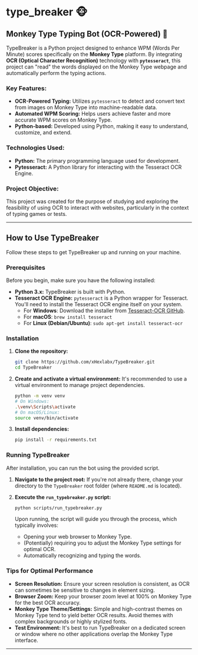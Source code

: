 # type_breaker 🐵

## Monkey Type Typing Bot (OCR-Powered) 🤖

TypeBreaker is a Python project designed to enhance WPM (Words Per Minute) scores specifically on the **Monkey Type** platform. By integrating **OCR (Optical Character Recognition)** technology with **`pytesseract`**, this project can "read" the words displayed on the Monkey Type webpage and automatically perform the typing actions.

### Key Features:

  * **OCR-Powered Typing:** Utilizes `pytesseract` to detect and convert text from images on Monkey Type into machine-readable data.
  * **Automated WPM Scoring:** Helps users achieve faster and more accurate WPM scores on Monkey Type.
  * **Python-based:** Developed using Python, making it easy to understand, customize, and extend.

### Technologies Used:

  * **Python:** The primary programming language used for development.
  * **Pytesseract:** A Python library for interacting with the Tesseract OCR Engine.

### Project Objective:

This project was created for the purpose of studying and exploring the feasibility of using OCR to interact with websites, particularly in the context of typing games or tests.

-----

## How to Use TypeBreaker

Follow these steps to get TypeBreaker up and running on your machine.

### Prerequisites

Before you begin, make sure you have the following installed:

  * **Python 3.x:** TypeBreaker is built with Python.
  * **Tesseract OCR Engine:** `pytesseract` is a Python wrapper for Tesseract. You'll need to install the Tesseract OCR engine itself on your system.
      * For **Windows**: Download the installer from [Tesseract-OCR GitHub](https://www.google.com/search?q=https://github.com/UB-Mannheim/tesseract/wiki).
      * For **macOS**: `brew install tesseract`
      * For **Linux (Debian/Ubuntu)**: `sudo apt-get install tesseract-ocr`

### Installation

1.  **Clone the repository:**

    ```bash
    git clone https://github.com/xHexlabx/TypeBreaker.git
    cd TypeBreaker
    ```

2.  **Create and activate a virtual environment:**
    It's recommended to use a virtual environment to manage project dependencies.

    ```bash
    python -m venv venv
    # On Windows:
    .\venv\Scripts\activate
    # On macOS/Linux:
    source venv/bin/activate
    ```

3.  **Install dependencies:**

    ```bash
    pip install -r requirements.txt
    ```

### Running TypeBreaker

After installation, you can run the bot using the provided script.

1.  **Navigate to the project root:**
    If you're not already there, change your directory to the `TypeBreaker` root folder (where `README.md` is located).

2.  **Execute the `run_typebreaker.py` script:**

    ```bash
    python scripts/run_typebreaker.py
    ```

    Upon running, the script will guide you through the process, which typically involves:

      * Opening your web browser to Monkey Type.
      * (Potentially) requiring you to adjust the Monkey Type settings for optimal OCR.
      * Automatically recognizing and typing the words.

### Tips for Optimal Performance

  * **Screen Resolution:** Ensure your screen resolution is consistent, as OCR can sometimes be sensitive to changes in element sizing.
  * **Browser Zoom:** Keep your browser zoom level at 100% on Monkey Type for the best OCR accuracy.
  * **Monkey Type Theme/Settings:** Simple and high-contrast themes on Monkey Type tend to yield better OCR results. Avoid themes with complex backgrounds or highly stylized fonts.
  * **Test Environment:** It's best to run TypeBreaker on a dedicated screen or window where no other applications overlap the Monkey Type interface.

-----
